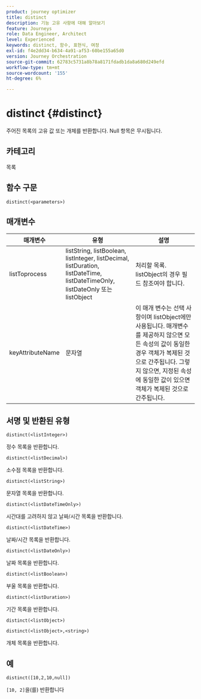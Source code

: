 ```yaml
---
product: journey optimizer
title: distinct
description: 기능 고유 사항에 대해 알아보기
feature: Journeys
role: Data Engineer, Architect
level: Experienced
keywords: distinct, 함수, 표현식, 여정
exl-id: f4e2dd34-b634-4a91-af53-60be155a65d0
version: Journey Orchestration
source-git-commit: 62783c5731a8b78a8171fdadb1da8a680d249efd
workflow-type: tm+mt
source-wordcount: '155'
ht-degree: 6%

---
```


# distinct {#distinct}

주어진 목록의 고유 값 또는 개체를 반환합니다. Null 항목은 무시됩니다.

## 카테고리

목록

## 함수 구문

`distinct(<parameters>)`

## 매개변수

| 매개변수 | 유형 | 설명 |
|-----------|------------------|------------------|
| listToprocess | listString, listBoolean, listInteger, listDecimal, listDuration, listDateTime, listDateTimeOnly, listDateOnly 또는 listObject | 처리할 목록. listObject의 경우 필드 참조여야 합니다. |
| keyAttributeName | 문자열 | 이 매개 변수는 선택 사항이며 listObject에만 사용됩니다. 매개변수를 제공하지 않으면 모든 속성의 값이 동일한 경우 객체가 복제된 것으로 간주됩니다. 그렇지 않으면, 지정된 속성에 동일한 값이 있으면 객체가 복제된 것으로 간주됩니다. |

## 서명 및 반환된 유형

`distinct(<listInteger>)`

정수 목록을 반환합니다.

`distinct(<listDecimal>)`

소수점 목록을 반환합니다.

`distinct(<listString>)`

문자열 목록을 반환합니다.

`distinct(<listDateTimeOnly>)`

시간대를 고려하지 않고 날짜/시간 목록을 반환합니다.

`distinct(<listDateTime>)`

날짜/시간 목록을 반환합니다.

`distinct(<listDateOnly>)`

날짜 목록을 반환합니다.

`distinct(<listBoolean>)`

부울 목록을 반환합니다.

`distinct(<listDuration>)`

기간 목록을 반환합니다.

`distinct(<listObject>)`

`distinct(<listObject>,<string>)`

개체 목록을 반환합니다.


## 예

`distinct([10,2,10,null])`

`[10, 2]`을(를) 반환합니다
